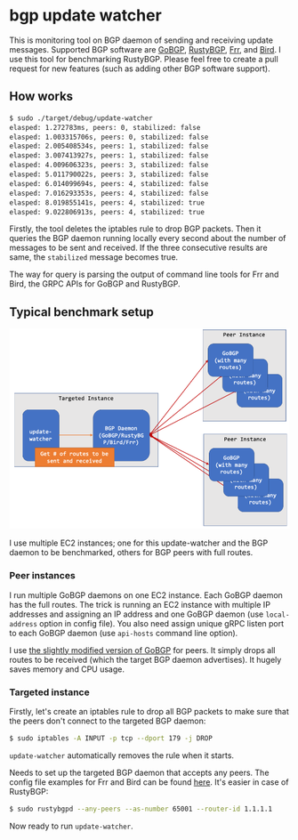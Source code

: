 # bgp update watcher

This is monitoring tool on BGP daemon of sending and receiving update messages. Supported BGP software are [GoBGP](https://github.com/osrg/gobgp), [RustyBGP](https://github.com/osrg/rustybgp), [Frr](https://github.com/FRRouting/frr), and [Bird](https://gitlab.nic.cz/labs/bird). I use this tool for benchmarking RustyBGP. Please feel free to create a pull request for new features (such as adding other BGP software support).

## How works

```bash
$ sudo ./target/debug/update-watcher 
elasped: 1.272783ms, peers: 0, stabilized: false
elasped: 1.003315706s, peers: 0, stabilized: false
elasped: 2.005408534s, peers: 1, stabilized: false
elasped: 3.007413927s, peers: 1, stabilized: false
elasped: 4.009606323s, peers: 3, stabilized: false
elasped: 5.011790022s, peers: 3, stabilized: false
elasped: 6.014099694s, peers: 4, stabilized: false
elasped: 7.016293353s, peers: 4, stabilized: false
elasped: 8.019855141s, peers: 4, stabilized: true
elasped: 9.022806913s, peers: 4, stabilized: true
```

Firstly, the tool deletes the iptables rule to drop BGP packets. Then it queries the BGP daemon running locally every second about the number of messages to be sent and received. If the three consecutive results are same, the `stabilized` message becomes true.

The way for query is parsing the output of command line tools for Frr and Bird, the GRPC APIs for GoBGP and RustyBGP.

## Typical benchmark setup

![](https://github.com/fujita/misc/raw/master/.github/assets/update-watcher.png)

I use multiple EC2 instances; one for this update-watcher and the BGP daemon to be benchmarked, others for BGP peers with full routes.

### Peer instances

I run multiple GoBGP daemons on one EC2 instance. Each GoBGP daemon has the full routes. The trick is running an EC2 instance with multiple IP addresses and assigning an IP address and one GoBGP daemon (use `local-address` option in config file). You also need assign unique gRPC listen port to each GoBGP daemon (use `api-hosts` command line option).

I use [the slightly modified version of GoBGP](https://github.com/fujita/gobgp/releases/download/injector/gobgp_SNAPSHOT-a0615824_linux_arm64.tar.gz) for peers. It simply drops all routes to be received (which the target BGP daemon advertises). It hugely saves memory and CPU usage.

### Targeted instance

Firstly, let's create an iptables rule to drop all BGP packets to make sure that the peers don't connect to the targeted BGP daemon:

```bash
$ sudo iptables -A INPUT -p tcp --dport 179 -j DROP
```

`update-watcher` automatically removes the rule when it starts.

Needs to set up the targeted BGP daemon that accepts any peers. The config file examples for Frr and Bird can be found [here](https://github.com/fujita/misc/tree/master/fullroute-bench/config). It's easier in case of RustyBGP:

```bash
$ sudo rustybgpd --any-peers --as-number 65001 --router-id 1.1.1.1
```

Now ready to run `update-watcher`.
